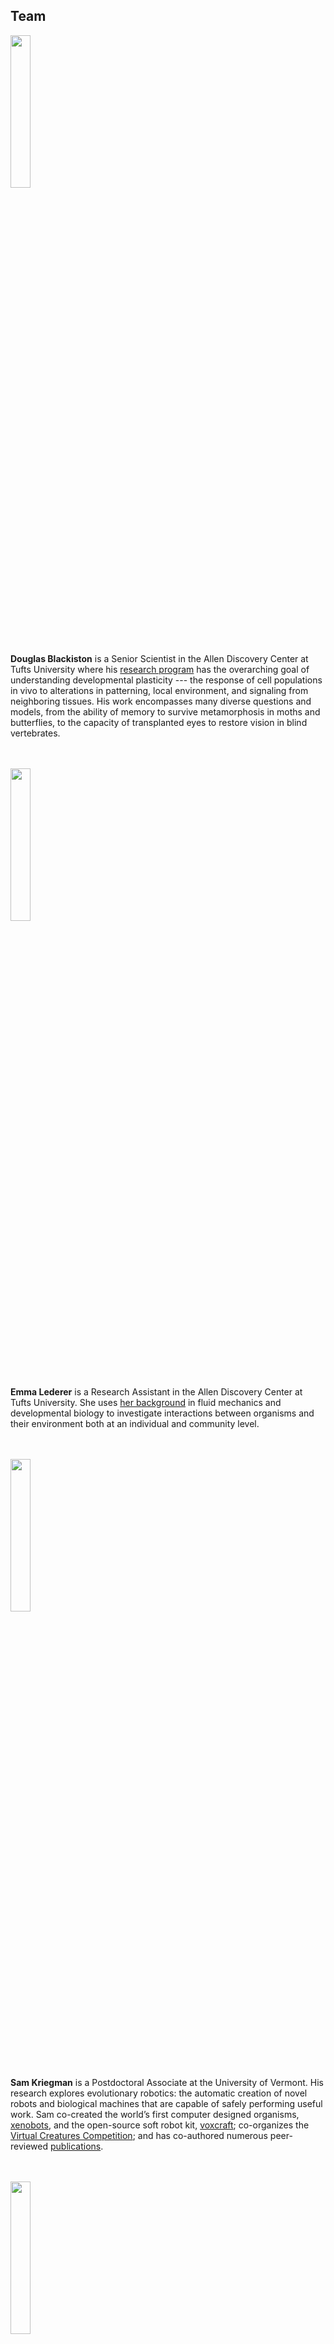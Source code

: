 ## Team


<img src="https://cdorgs.github.io/img/doug.jpg" width="25%">

**Douglas Blackiston** is a Senior Scientist in the Allen Discovery Center at Tufts University where his [research program](https://douglas-blackiston.weebly.com/) has the overarching goal of understanding developmental plasticity --- the response of cell populations in vivo to alterations in patterning, local environment, and signaling from neighboring tissues.  His work encompasses many diverse questions and models, from the ability of memory to survive metamorphosis in moths and butterflies, to the capacity of transplanted eyes to restore vision in blind vertebrates.
<br><br><br>

<img src="https://livingrobotswarms.github.io/img/emma.jpg" width="25%">

**Emma Lederer** is a Research Assistant in the Allen Discovery Center at Tufts University. She uses [her background](https://www.linkedin.com/in/emma-lederer-809a7b143/) in fluid mechanics and developmental biology to investigate interactions between organisms and their environment both at an individual and community level.
<br><br><br>


<img src="https://cdorgs.github.io/img/sam.jpg" width="25%">

**Sam Kriegman** is a Postdoctoral Associate at the University of Vermont. 
His research explores evolutionary robotics: the automatic creation of novel robots and biological machines that are capable of safely performing useful work.
Sam 
co-created the world’s first computer designed organisms, [xenobots](https://cdorgs.github.io/), and the open-source soft robot kit, [voxcraft](https://voxcraft.github.io/);
co-organizes the [Virtual Creatures Competition](https://virtualcreatures.github.io/); 
and has co-authored numerous peer-reviewed [publications](https://scholar.google.com/citations?user=DCIwaLwAAAAJ).
<br><br><br>


<img src="https://livingrobotswarms.github.io/img/simon.png" width="25%">

**Simon Garnier** is is an Associate Professor of Biology at the New Jersey Institute of Technology. He is the head of the Swarm Lab, an interdisciplinary research lab that studies the mechanisms underlying Collective Behaviors and Swarm Intelligence in natural and artificial systems. His research aims to reveal the detailed functioning of collective intelligence in systems as diverse as ant colonies, human crowds or robotic swarms. Dr. Garnier's work is or has been supported by multiple grants from DARPA, NSF, and the James S. McDonnell Foundation. His twitter handle is @sjmgarnier.
<br><br><br>


<img src="https://cdorgs.github.io/img/josh.jpg" width="25%">

**Josh Bongard** is the Veinott Professor of Computer Science at the University of Vermont and the director of the [Morphology, Evolution & Cognition Laboratory](https://www.meclab.org/). His work involves computational approaches to the automated design and manufacture of soft-, evolved-, and crowdsourced robots, as well as living systems. A PECASE, TR35, and Microsoft New Faculty Fellow award recipient, he has received funding from NSF, NASA, DARPA, the U.S. Army Research Office and the Sloan Foundation. He is the author of the book How The Body Shapes the Way We Think. He runs an evolutionary robotics MOOC through [reddit.com](https://www.reddit.com/r/ludobots/wiki/index#welcome) and a robotics outreach program, Twitch Plays Robotics.
<br><br><br>


<img src="https://cdorgs.github.io/img/mike.jpg" width="40%">

**Michael Levin** is the Vannevar Bush Professor of Biology at Tufts University, and the director of the [Allen Discovery Center at Tufts](https://allencenter.tufts.edu/). His work uses developmental biophysics, cognitive science, and computational modeling approaches to understand tissue plasticity, especially focused on bioelectrical information processing in non-neural cell networks. Working at the intersection of regenerative biology and basal cognition, his group seeks to develop new applications in birth defects, regeneration, cancer, and synthetic morphology by learning how cell collectives make morphological decisions and cracking that code to motivate them toward desired anatomical outcomes.
<br><br><br>



